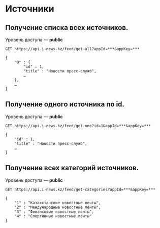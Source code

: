 Источники
=========

Получение списка всех источников.
--------------------------------
Уровень доступа — **public**

```
GET https://api.i-news.kz/feed/get-all?appId=***&appKey=***

{
    "0" : {
        "id" : 1,
        "title" : "Новости пресс-служб",
        …
    },
    …
}
```

Получение одного источника по id.
--------------------------------
Уровень доступа — **public**

```
GET https://api.i-news.kz/feed/get-one?id=1&appId=***&appKey=***

{
    "id" : 1,
    "title" : "Новости пресс-служб",
    …
}
```

Получение всех категорий источников.
-----------------------------------
Уровень доступа — **public**

```
GET https://api.i-news.kz/feed/get-categories?appId=***&appKey=***

{
    "1" : "Казахстанские новостные ленты",
    "2" : "Международные новостные ленты",
    "3" : "Финансовые новостные ленты",
    "4" : "Спортивные новостные ленты"
}
```